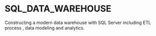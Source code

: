 # SQL_DATA_WAREHOUSE
Constructing a modern data warehouse with SQL Server including ETL process , data modeling and analytics.
